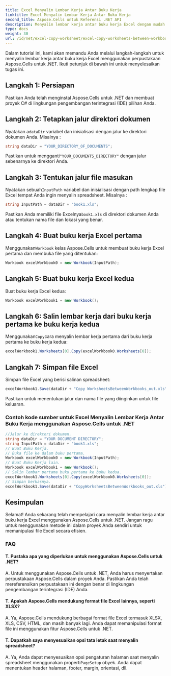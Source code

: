 ```yaml
---
title: Excel Menyalin Lembar Kerja Antar Buku Kerja
linktitle: Excel Menyalin Lembar Kerja Antar Buku Kerja
second_title: Aspose.Cells untuk Referensi .NET API
description: Menyalin lembar kerja antar buku kerja Excel dengan mudah menggunakan Aspose.Cells untuk .NET.
type: docs
weight: 30
url: /id/net/excel-copy-worksheet/excel-copy-worksheets-between-workbooks/
---
```

Dalam tutorial ini, kami akan memandu Anda melalui langkah-langkah untuk menyalin lembar kerja antar buku kerja Excel menggunakan perpustakaan Aspose.Cells untuk .NET. Ikuti petunjuk di bawah ini untuk menyelesaikan tugas ini.

## Langkah 1: Persiapan

Pastikan Anda telah menginstal Aspose.Cells untuk .NET dan membuat proyek C# di lingkungan pengembangan terintegrasi (IDE) pilihan Anda.

## Langkah 2: Tetapkan jalur direktori dokumen

 Nyatakan a`dataDir` variabel dan inisialisasi dengan jalur ke direktori dokumen Anda. Misalnya :

```csharp
string dataDir = "YOUR_DIRECTORY_OF_DOCUMENTS";
```

 Pastikan untuk mengganti`"YOUR_DOCUMENTS_DIRECTORY"` dengan jalur sebenarnya ke direktori Anda.

## Langkah 3: Tentukan jalur file masukan

 Nyatakan sebuah`InputPath` variabel dan inisialisasi dengan path lengkap file Excel tempat Anda ingin menyalin spreadsheet. Misalnya :

```csharp
string InputPath = dataDir + "book1.xls";
```

 Pastikan Anda memiliki file Excelnya`book1.xls` di direktori dokumen Anda atau tentukan nama file dan lokasi yang benar.

## Langkah 4: Buat buku kerja Excel pertama

 Menggunakan`Workbook` kelas Aspose.Cells untuk membuat buku kerja Excel pertama dan membuka file yang ditentukan:

```csharp
Workbook excelWorkbook0 = new Workbook(InputPath);
```

## Langkah 5: Buat buku kerja Excel kedua

Buat buku kerja Excel kedua:

```csharp
Workbook excelWorkbook1 = new Workbook();
```

## Langkah 6: Salin lembar kerja dari buku kerja pertama ke buku kerja kedua

 Menggunakan`Copy`cara menyalin lembar kerja pertama dari buku kerja pertama ke buku kerja kedua:

```csharp
excelWorkbook1.Worksheets[0].Copy(excelWorkbook0.Worksheets[0]);
```

## Langkah 7: Simpan file Excel

Simpan file Excel yang berisi salinan spreadsheet:

```csharp
excelWorkbook1.Save(dataDir + "Copy WorksheetsBetweenWorkbooks_out.xls");
```

Pastikan untuk menentukan jalur dan nama file yang diinginkan untuk file keluaran.

### Contoh kode sumber untuk Excel Menyalin Lembar Kerja Antar Buku Kerja menggunakan Aspose.Cells untuk .NET 
```csharp
//Jalur ke direktori dokumen.
string dataDir = "YOUR DOCUMENT DIRECTORY";
string InputPath = dataDir + "book1.xls";
// Buat Buku Kerja.
// Buka file ke dalam buku pertama.
Workbook excelWorkbook0 = new Workbook(InputPath);
// Buat Buku Kerja lain.
Workbook excelWorkbook1 = new Workbook();
// Salin lembar pertama buku pertama ke buku kedua.
excelWorkbook1.Worksheets[0].Copy(excelWorkbook0.Worksheets[0]);
// Simpan berkasnya.
excelWorkbook1.Save(dataDir + "CopyWorksheetsBetweenWorkbooks_out.xls");
```

## Kesimpulan

Selamat! Anda sekarang telah mempelajari cara menyalin lembar kerja antar buku kerja Excel menggunakan Aspose.Cells untuk .NET. Jangan ragu untuk menggunakan metode ini dalam proyek Anda sendiri untuk memanipulasi file Excel secara efisien.

### FAQ

#### T. Pustaka apa yang diperlukan untuk menggunakan Aspose.Cells untuk .NET?

A. Untuk menggunakan Aspose.Cells untuk .NET, Anda harus menyertakan perpustakaan Aspose.Cells dalam proyek Anda. Pastikan Anda telah mereferensikan perpustakaan ini dengan benar di lingkungan pengembangan terintegrasi (IDE) Anda.

#### T. Apakah Aspose.Cells mendukung format file Excel lainnya, seperti XLSX?

A. Ya, Aspose.Cells mendukung berbagai format file Excel termasuk XLSX, XLS, CSV, HTML, dan masih banyak lagi. Anda dapat memanipulasi format file ini menggunakan fitur Aspose.Cells untuk .NET.

#### T. Dapatkah saya menyesuaikan opsi tata letak saat menyalin spreadsheet?

A.  Ya, Anda dapat menyesuaikan opsi pengaturan halaman saat menyalin spreadsheet menggunakan properti`PageSetup` obyek. Anda dapat menentukan header halaman, footer, margin, orientasi, dll.